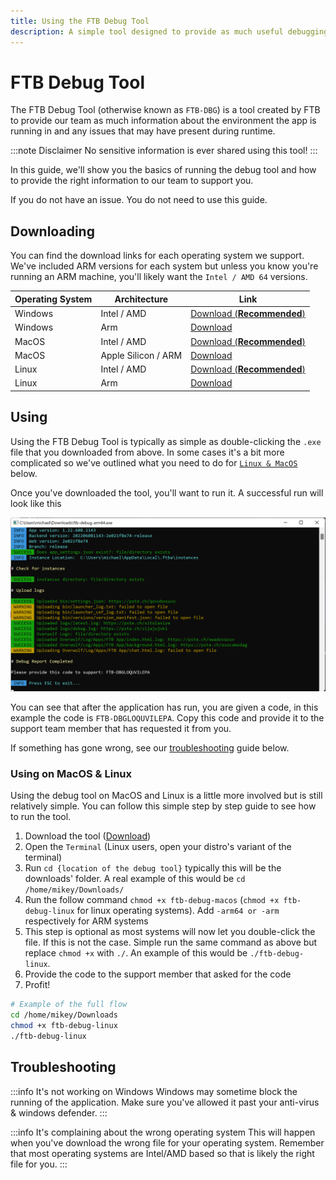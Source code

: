 ```yaml
---
title: Using the FTB Debug Tool
description: A simple tool designed to provide as much useful debugging information to our team to support resolving any app issues.
---
```


# FTB Debug Tool

The FTB Debug Tool (otherwise known as `FTB-DBG`) is a tool created by FTB to provide our team as much information about the environment the app is running in and any issues that may have present during runtime.

:::note Disclaimer
No sensitive information is ever shared using this tool!
:::

In this guide, we'll show you the basics of running the debug tool and how to provide the right information to our team to support you.

If you do not have an issue. You do not need to use this guide.

## Downloading

You can find the download links for each operating system we support. We've included ARM versions for each system but unless you know you're running an ARM machine, you'll likely want the `Intel / AMD 64` versions.

| Operating System | Architecture        | Link                                                                                    |
|------------------|---------------------|-----------------------------------------------------------------------------------------|
| Windows          | Intel / AMD         | [Download (**Recommended**)](https://dist.creeper.host/tools/ftb-debug/ftb-debug.exe)   |
| Windows          | Arm                 | [Download](https://dist.creeper.host/tools/ftb-debug/ftb-debug-arm64.exe)               |
| MacOS            | Intel / AMD         | [Download (**Recommended**)](https://dist.creeper.host/tools/ftb-debug/ftb-debug-macos) |
| MacOS            | Apple Silicon / ARM | [Download](https://dist.creeper.host/tools/ftb-debug/ftb-debug-macos-arm64)             |
| Linux            | Intel / AMD         | [Download (**Recommended**)](https://dist.creeper.host/tools/ftb-debug/ftb-debug-linux) |
| Linux            | Arm                 | [Download](https://dist.creeper.host/tools/ftb-debug/ftb-debug-linux-arm)               |

## Using

Using the FTB Debug Tool is typically as simple as double-clicking the `.exe` file that you downloaded from above. In some cases it's a bit more complicated so we've outlined what you need to do for [`Linux & MacOS`](#using-on-macos-linux) below.

Once you've downloaded the tool, you'll want to run it. A successful run will look like this

![What the app looks like when running](./../_assets/images/ftb-debug-tool-running-windows.webp)

You can see that after the application has run, you are given a code, in this example the code is `FTB-DBGLOQUVILEPA`. Copy this code and provide it to the support team member that has requested it from you.

If something has gone wrong, see our [troubleshooting](#troubleshooting) guide below.

### Using on MacOS & Linux

Using the debug tool on MacOS and Linux is a little more involved but is still relatively simple. You can follow this simple step by step guide to see how to run the tool.

1. Download the tool ([Download](#downloading))
2. Open the `Terminal` (Linux users, open your distro's variant of the terminal)
3. Run `cd {location of the debug tool}` typically this will be the downloads' folder. A real example of this would be `cd /home/mikey/Downloads/`
4. Run the follow command `chmod +x ftb-debug-macos` (`chmod +x ftb-debug-linux` for linux operating systems). Add `-arm64 or -arm` respectively for ARM systems
5. This step is optional as most systems will now let you double-click the file. If this is not the case. Simple run the same command as above but replace `chmod +x` with `./`. An example of this would be `./ftb-debug-linux`.
6. Provide the code to the support member that asked for the code
7. Profit!

```bash
# Example of the full flow
cd /home/mikey/Downloads
chmod +x ftb-debug-linux
./ftb-debug-linux
```

## Troubleshooting

:::info It's not working on Windows
Windows may sometime block the running of the application. Make sure you've allowed it past your anti-virus & windows defender.
:::

:::info It's complaining about the wrong operating system
This will happen when you've download the wrong file for your operating system. Remember that most operating systems are Intel/AMD based so that is likely the right file for you.
:::

